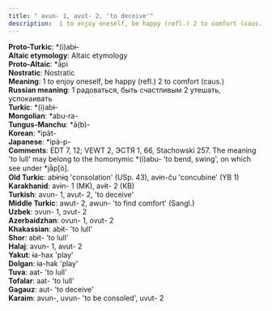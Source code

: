 ```yaml
---
title: " avun- 1, avut- 2, 'to deceive'"
description:  1 to enjoy oneself, be happy (refl.) 2 to comfort (caus.)
---
```


<strong>Proto-Turkic</strong>:  *(i)abɨ-<br>
<strong>Altaic etymology</strong>:  Altaic etymology<br>
<strong> Proto-Altaic</strong>:  *ā̀pi<br>
<strong>Nostratic</strong>:  Nostratic<br>
<strong>Meaning</strong>:  1 to enjoy oneself, be happy (refl.) 2 to comfort (caus.)<br>
<strong>Russian meaning</strong>:  1 радоваться, быть счастливым 2 утешать, успокаивать<br>
<strong>Turkic</strong>:  *(i)abɨ-<br>
<strong>Mongolian</strong>:  *abu-ra-<br>
<strong>Tungus-Manchu</strong>:  *ā(b)-<br>
<strong>Korean</strong>:  *ìpàt-<br>
<strong>Japanese</strong>:  *ìpà-p-<br>
<strong>Comments</strong>:  EDT 7, 12; VEWT 2, ЭСТЯ 1, 66, Stachowski 257. The meaning 'to lull' may belong to the homonymic *(i)abu- 'to bend, swing', on which see under *i̯ằp[ò].<br>
<strong>Old Turkic</strong>:  abɨnɨq 'consolation' (USp. 43), avɨn-ču 'concubine' (YB 1)<br>
<strong>Karakhanid</strong>:  avɨn- 1 (MK), avɨt- 2 (KB)<br>
<strong>Turkish</strong>:  avun- 1, avut- 2, 'to deceive'<br>
<strong>Middle Turkic</strong>:  awut- 2, awun- 'to find comfort' (Sangl.)<br>
<strong>Uzbek</strong>:  ɔvun- 1, ɔvut- 2<br>
<strong>Azerbaidzhan</strong>:  ovun- 1, ovut- 2<br>
<strong>Khakassian</strong>:  abɨt- 'to lull'<br>
<strong>Shor</strong>:  abɨt- 'to lull'<br>
<strong>Halaj</strong>:  avun- 1, avut- 2<br>
<strong>Yakut</strong>:  ɨa-hax 'play'<br>
<strong>Dolgan</strong>:  ɨa-hak 'play'<br>
<strong>Tuva</strong>:  aat- 'to lull'<br>
<strong>Tofalar</strong>:  aat- 'to lull'<br>
<strong>Gagauz</strong>:  aut- 'to deceive'<br>
<strong>Karaim</strong>:  avun-, uvun- 'to be consoled', uvut- 2<br>



